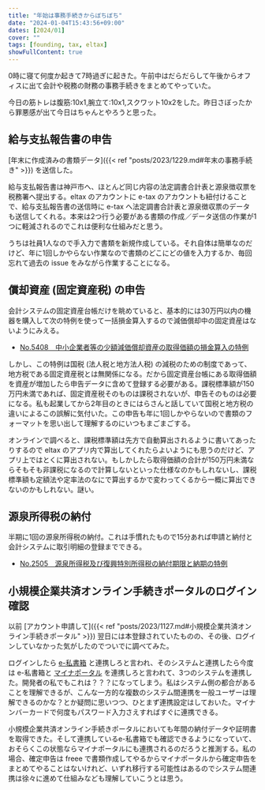```yaml
---
title: "年始は事務手続きからぼちぼち"
date: "2024-01-04T15:43:56+09:00"
dates: [2024/01]
cover: ""
tags: [founding, tax, eltax]
showFullContent: true
---
```


0時に寝て何度か起きて7時過ぎに起きた。午前中はだらだらして午後からオフィスに出て会計や税務の財務の事務手続きをまとめてやっていた。

今日の筋トレは腹筋:10x1,腕立て:10x1,スクワット10x2をした。昨日さぼったから罪悪感が出て今日はちゃんとやろうと思った。

## 給与支払報告書の申告

[年末に作成済みの書類データ]({{< ref "posts/2023/1229.md#年末の事務手続き" >}}) を送信した。

給与支払報告書は神戸市へ、ほとんど同じ内容の法定調書合計表と源泉徴収票を税務署へ提出する。eltax のアカウントに e-tax のアカウントも紐付けることで、給与支払報告書の送信時に e-tax へ法定調書合計表と源泉徴収票のデータも送信してくれる。本来は2つ行う必要がある書類の作成／データ送信の作業が1つに軽減されるのでこれは便利な仕組みだと思う。

うちは社員1人なので手入力で書類を新規作成している。それ自体は簡単なのだけど、年に1回しかやらない作業なので書類のどこにどの値を入力するか、毎回忘れて過去の issue をみながら作業することになる。

## 償却資産 (固定資産税) の申告

会計システムの固定資産台帳だけを眺めていると、基本的には30万円以内の機器を購入して次の特例を使って一括損金算入するので減価償却中の固定資産はないようにみえる。

* [No.5408 中小企業者等の少額減価償却資産の取得価額の損金算入の特例](https://www.nta.go.jp/taxes/shiraberu/taxanswer/hojin/5408.htm)

しかし、この特例は国税 (法人税と地方法人税) の減税のための制度であって、地方税である固定資産税とは無関係になる。だから固定資産台帳にある取得価額を資産が増加したら申告データに含めて登録する必要がある。課税標準額が150万円未満であれば、固定資産税そのものは課税されないが、申告そのものは必要になる。私も起業してから2年目のときにはらさんと話していて国税と地方税の違いによるこの誤解に気付いた。この申告も年に1回しかやらないので書類のフォーマットを思い出して理解するのにいつもまごまごする。

オンラインで調べると、課税標準額は先方で自動算出されるように書いてあったりするので eltax のアプリ内で算出してくれたらよいようにも思うのだけど、アプリ上ではとくに算出されない。もしかしたら取得価額の合計が150万円未満ならそもそも非課税になるので計算しないといった仕様なのかもしれないし、課税標準額も定額法や定率法のなにで算出するかで変わってくるから一概に算出できないのかもしれない。謎い。

## 源泉所得税の納付

半期に1回の源泉所得税の納付。これは手慣れたもので15分あれば申請と納付と会計システムに取引明細の登録までできる。

* [No.2505 源泉所得税及び復興特別所得税の納付期限と納期の特例](https://www.nta.go.jp/taxes/shiraberu/taxanswer/gensen/2505.htm)

## 小規模企業共済オンライン手続きポータルのログイン確認

以前 [アカウント申請して]({{< ref "posts/2023/1127.md#小規模企業共済オンライン手続きポータル" >}}) 翌日には本登録されていたものの、その後、ログインしていなかった気がしたのでついでに調べてみた。

ログインしたら [e-私書箱](https://e-shishobako.ne.jp/resources/pages/esapos8030.html) と連携しろと言われ、そのシステムと連携したら今度は e-私書箱と [マイナポータル](https://myna.go.jp/) を連携しろと言われて、3つのシステムを連携した。開発者の私でもこれは？？？になってしまう。私はシステム側の都合があることを理解できるが、こんな一方的な複数のシステム間連携を一般ユーザーは理解できるのかな？とか疑問に思いつつ、ひとまず連携設定はしておいた。マイナンバーカードで何度もパスワード入力さえすればすぐに連携できる。

小規模企業共済オンライン手続きポータルにおいても年間の納付データや証明書を取得できた。そして連携しているe-私書箱でも確認できるようになっていて、おそらくこの状態ならマイナポータルにも連携されるのだろうと推測する。私の場合、確定申告は freee で書類作成してやるからマイナポータルから確定申告をまとめてやることはないけれど、いずれ移行する可能性はあるのでシステム間連携は徐々に進めて仕組みなども理解していこうとは思う。
